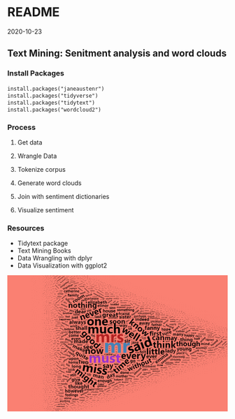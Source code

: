 README
================
2020-10-23

<!-- README.md is generated from README.Rmd. Please edit that file -->

## Text Mining: Senitment analysis and word clouds

<!-- badges: start -->

<!-- badges: end -->

### Install Packages

    install.packages("janeaustenr")
    install.packages("tidyverse")
    install.packages("tidytext")
    install.packages("wordcloud2")

### Process

1.  Get data

2.  Wrangle Data

3.  Tokenize corpus

4.  Generate word clouds

5.  Join with sentiment dictionaries

6.  Visualize sentiment

### Resources

  - Tidytext package
  - Text Mining Books
  - Data Wrangling with dplyr
  - Data Visualization with ggplot2

![Word Cloud](images/word_cloud.PNG "Word Cloud")
